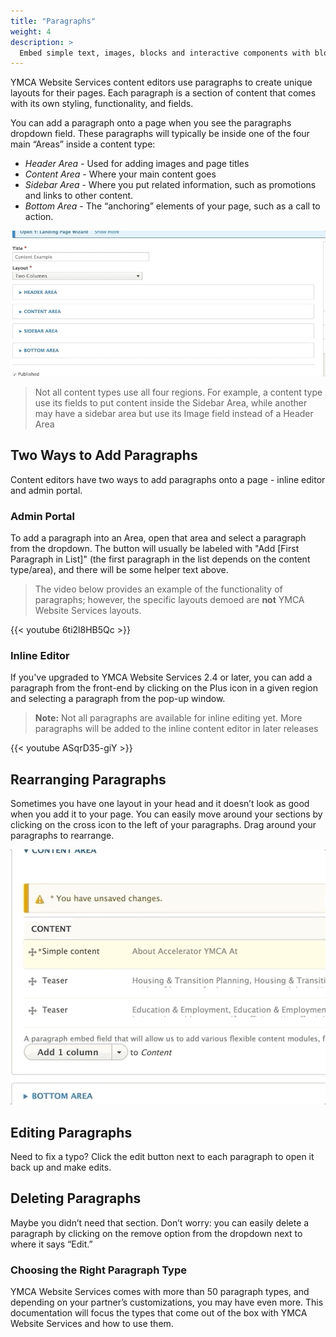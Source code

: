 ```yaml
---
title: "Paragraphs"
weight: 4
description: >
  Embed simple text, images, blocks and interactive components with blocks, YMCA Website Services’s layout-building component.
---
```


YMCA Website Services content editors use paragraphs to create unique layouts for their pages. Each paragraph is a section of content that comes with its own styling, functionality, and fields.

You can add a paragraph onto a page when you see the paragraphs dropdown field. These paragraphs will typically be inside one of the four main “Areas” inside a content type:

* *Header Area* - Used for adding images and page titles
* *Content Area* - Where your main content goes
* *Sidebar Area* - Where you put related information, such as promotions and links to other content.
* *Bottom Area* - The “anchoring” elements of your page, such as a call to action.

![Choose a paragraph by selecting an area and picking an option from the dropdown.](paragraphs--select.gif)

> Not all content types use all four regions. For example, a content type use its fields to put content inside the Sidebar Area, while another may have a sidebar area but use its Image field instead of a Header Area

## Two Ways to Add Paragraphs

Content editors have two ways to add paragraphs onto a page - inline editor and admin portal.

### Admin Portal

To add a paragraph into an Area, open that area and select a paragraph from the dropdown. The button will usually be labeled with "Add [First Paragraph in List]" (the first paragraph in the list depends on the content type/area), and there will be some helper text above.

> The video below provides an example of the functionality of paragraphs; however, the specific layouts demoed are **not** YMCA Website Services layouts.

{{< youtube 6ti2l8HB5Qc >}}

### Inline Editor

If you've upgraded to YMCA Website Services 2.4 or later, you can add a paragraph from the front-end by clicking on the Plus icon in a given region and selecting a paragraph from the pop-up window.

> **Note:** Not all paragraphs are available for inline editing yet. More paragraphs will be added to the inline content editor in later releases

{{< youtube ASqrD35-giY >}}

## Rearranging Paragraphs

Sometimes you have one layout in your head and it doesn’t look as good when you add it to your page. You can easily move around your sections by clicking on the cross icon to the left of your paragraphs. Drag around your paragraphs to rearrange.

![Just drag your paragraphs to rearrange them](paragraphs--reorder.gif)

## Editing Paragraphs

Need to fix a typo? Click the edit button next to each paragraph to open it back up and make edits.

##  Deleting Paragraphs

Maybe you didn’t need that section. Don’t worry: you can easily delete a paragraph by clicking on the remove option from the dropdown next to where it says “Edit.”

### Choosing the Right Paragraph Type

YMCA Website Services comes with more than 50 paragraph types, and depending on your partner’s customizations, you may have even more. This documentation will focus the types that come out of the box with YMCA Website Services and how to use them.